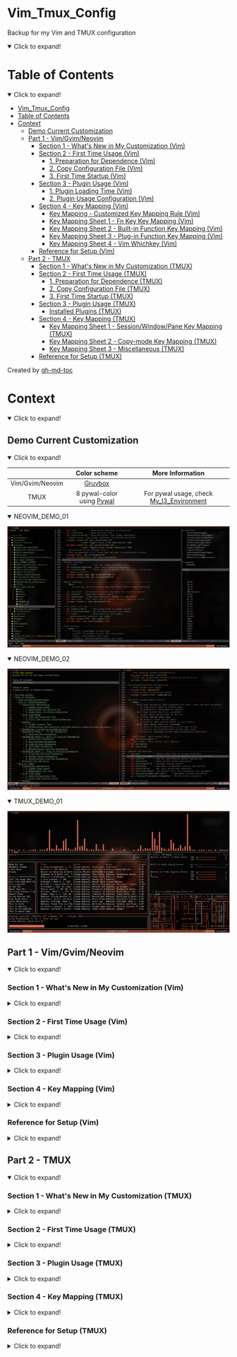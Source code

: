 # Vim_Tmux_Config
Backup for my Vim and TMUX configuration

<details open>
<summary>Click to expand!</summary>

Table of Contents
=================
<details open>
<summary>Click to expand!</summary>

* [Vim_Tmux_Config](#vim_tmux_config)
* [Table of Contents](#table-of-contents)
* [Context](#context)
   * [Demo Current Customization](#demo-current-customization)
   * [Part 1 - Vim/Gvim/Neovim](#part-1---vimgvimneovim)
      * [Section 1 - What's New in My Customization (Vim)](#section-1---whats-new-in-my-customization-vim)
      * [Section 2 - First Time Usage (Vim)](#section-2---first-time-usage-vim)
         * [1. Preparation for Dependence (Vim)](#1-preparation-for-dependence-vim)
         * [2. Copy Configuration File (Vim)](#2-copy-configuration-file-vim)
         * [3. First Time Startup (Vim)](#3-first-time-startup-vim)
      * [Section 3 - Plugin Usage (Vim)](#section-3---plugin-usage-vim)
         * [1. Plugin Loading Time (Vim)](#1-plugin-loading-time-vim)
         * [2. Plugin Usage Configuration (Vim)](#2-plugin-usage-configuration-vim)
      * [Section 4 - Key Mapping (Vim)](#section-4---key-mapping-vim)
         * [Key Mapping - Customized Key Mapping Rule (Vim)](#key-mapping---customized-key-mapping-rule-vim)
         * [Key Mapping Sheet 1 - Fn Key Key Mapping (Vim)](#key-mapping-sheet-1---fn-key-key-mapping-vim)
         * [Key Mapping Sheet 2 - Built-in Function Key Mapping (Vim)](#key-mapping-sheet-2---built-in-function-key-mapping-vim)
         * [Key Mapping Sheet 3 - Plug-in Function Key Mapping (Vim)](#key-mapping-sheet-3---plug-in-function-key-mapping-vim)
         * [Key Mapping Sheet 4 - Vim Whichkey (Vim)](#key-mapping-sheet-4---vim-whichkey-vim)
      * [Reference for Setup (Vim)](#reference-for-setup-vim)
   * [Part 2 - TMUX](#part-2---tmux)
      * [Section 1 - What's New in My Customization (TMUX)](#section-1---whats-new-in-my-customization-tmux)
      * [Section 2 - First Time Usage (TMUX)](#section-2---first-time-usage-tmux)
         * [1. Preparation for Dependence (TMUX)](#1-preparation-for-dependence-tmux)
         * [2. Copy Configuration File (TMUX)](#2-copy-configuration-file-tmux)
         * [3. First Time Startup (TMUX)](#3-first-time-startup-tmux)
      * [Section 3 - Plugin Usage (TMUX)](#section-3---plugin-usage-tmux)
         * [Installed Plugins (TMUX)](#installed-plugins-tmux)
      * [Section 4 - Key Mapping (TMUX)](#section-4---key-mapping-tmux)
         * [Key Mapping Sheet 1 - Session/Window/Pane Key Mapping (TMUX)](#key-mapping-sheet-1---sessionwindowpane-key-mapping-tmux)
         * [Key Mapping Sheet 2 - Copy-mode Key Mapping (TMUX)](#key-mapping-sheet-2---copy-mode-key-mapping-tmux)
         * [Key Mapping Sheet 3 - Miscellaneous (TMUX)](#key-mapping-sheet-3---miscellaneous-tmux)
     * [Reference for Setup (TMUX)](#reference-for-setup-tmux)

Created by [gh-md-toc](https://github.com/ekalinin/github-markdown-toc)

</details>

# Context
<details open>
<summary>Click to expand!</summary>

## Demo Current Customization
<details open>
<summary>Click to expand!</summary>

|                 | Color scheme                                                     | More Information                                                                           |
| :-------------: | :--------------------------------------------------------------: | :----------------------------------------------------------------------------------------: |
| Vim/Gvim/Neovim | [Gruvbox](https://github.com/morhetz/gruvbox)                    |                                                                                            |
| TMUX            | 8 pywal-color using [Pywal](https://github.com/dylanaraps/pywal) | For pywal usage, check [My_I3_Environment](https://github.com/JordanWu1997/I3_Sway_Config) |


<details open>
<summary>NEOVIM_DEMO_01</summary>

![alt text](./demo/NEOVIM_DEMO_01.png "Title")

</details>

<details open>
<summary>NEOVIM_DEMO_02</summary>

![alt text](./demo/NEOVIM_DEMO_02.png "Title")

</details>

<details open>
<summary>TMUX_DEMO_01</summary>

![alt text](./demo/TMUX_DEMO_01.png "Title")

</details>
</details>

## Part 1 - Vim/Gvim/Neovim
<details open>
<summary>Click to expand!</summary>

### Section 1 - What's New in My Customization (Vim)
<details>
<summary>Click to expand!</summary>

- Use interchangeable configuration for various vim-family e.g vim, gvim, and neovim
- Integrate useful vim-plugin e.g. auto-pair parentheses, auto-popup completion, and etc
- Integrate various color theme for better syntax highlighting e.g. gruvbox, nord, and etc
- Integrate vim with TMUX for both pane/split and clipboard to work together smoothly
- Map built-in/plugin-in function to keys that are easier to remember systematically
- Add IDE-like features for python e.g. linter, formatter, analyzer, and etc
- Add markdown features e.g preview, wiki-style markdown writer, and etc
- Try to minimize loading time along with maximal functionality/variety

</details>

### Section 2 - First Time Usage (Vim)
<details>
<summary>Click to expand!</summary>

#### 1. Preparation for Dependence (Vim)

1. Common Requirement
- __Curl__ [for plugin manager setup]
    ```bash
    # For Fedora
    dnf install curl
    ```
- __Web browser with markdown extension__ (e.g. google-chrome, Firefox, and etc.) [for markdown preview]
    ```bash
    # For Fedora
    dnf install firefox
    ```
- __PDF viewer__ (e.g. Okular) [for latex preview]
    ```bash
    # For Fedora
    dnf install okular
    ```

2. Requirement for Diverse Vim
- __Vim__
    - version >= __7.0__
    - clipboard option is on (+clipboard) [for sharing system clipboard]
    - python3 option is on (+python3/dyn) [for python completion]
    ```bash
    # Check vim version and other options
    vim --version
    ```
- __Gvim__
    - version >= __7.0__
    - gvim already shipped with clipboard and python3 options
    ```bash
    # Check gvim version and other options
    vim --version
    ```
- __Neovim__
    - version >= __0.4__
    - neovim already shipped with clipboard and python3 options
    ```bash
    # Check nvim version and other options
    nvim --version
    ```
3. Requirement for Python Completion

- __ipython__ (version >= __7.20__) [python console]
    ```bash
    # Python3
    pip install ipython
    ```
- __jedi__ for jedi [python code analyzer]
    ```bash
    # Python3
    pip install jedi
    ```
- __pynvim__ for deoplete neovim plugin usage [python code analyzer]
    ```bash
    # Python3
    pip install pynvim
    ```
- __ipdb__ for ipdb [python breakpoint maker]
    ```bash
    # Python3
    pip install ipdb
    ```

#### 2. Copy Configuration File (Vim)
- __Vim/Gvim__
    1. copy "vimrc" to $HOME (current user's home)
    2. rename "vimrc" to ".vimrc"
    ```bash
    cp vimrc $HOME/.vimrc
    ```
- __Neovim__
    1. copy "vimrc" to $HOME/.config/nvim (create one if not exists)
    2. rename "vimrc" to "init.vim"
    ```bash
    mkdir -p $HOME/nvim
    cp vimrc $HOME/nvim/init.vim
    ```

#### 3. First Time Startup (Vim)
- Following installation should start automatically at the first time startup
    1. vim-plug (plug manager) installation via __curl__
        - If not working, try manually install vim-plug (also within this repository)
            ```bash
            # For vim/gvim
            cp -r vim/autoload $HOME/.vim
            # For neovim
            cp -r vim/autoload $HOME/.config/nvim
            ```
    2. vim plugin installation via __vim-plug__
        - If not working, try manually install vim-Plug
            ```bash
            # In vim command line mode
            :Pluginstall
            ```

</details>

### Section 3 - Plugin Usage (Vim)
<details>
<summary>Click to expand!</summary>

#### 1. Plugin Loading Time (Vim)
- Enable too much plugins may slow down your vim. You can check your loading time with following command
- For managing plugins enable/disable, see next section (Plugin usage configuration)
```bash
# For vim/gvim
vim --startuptime /tmp/startup.log FILE_TO_TEST +q && vim /tmp/startup.log
# For neovim
vim --startuptime /tmp/startup.log FILE_TO_TEST +q && vim /tmp/startup.log
```

#### 2. Plugin Usage Configuration (Vim)
for more details, check sections in vimrc

- Plugin usage can be configured in the first section of vimrc
    ```vim
    " ============================================================================
    " Vim and Neovim settings
    " ============================================================================
    " Select vim-plug to load, set GUI color (real color) support, and etc.
    " Assign 0 to disable plug option
    ```
- Detect using neovim or not (automatic detection)
    - Neovim is better for loading tons of plugins
    - Neovim configuration path is different from vim
    ```vim
    " Use vim or neovim (Auto-detect)
    let USING_NEOVIM = has('nvim')
    let USING_VIM = !USING_NEOVIM
    ```
- Check if using vim 8.0 or higher
    - If vim version is less than 8.0, some function is not available (e.g. terminal)
    - Required for
        - [Built-in] terminal mode
        - [Plug-in] vim-polyglot (multi-language support)
        - [Plug-in] ale (multi-languages syntax highlight)
    ```vim
    " Check if vim version >= 8.0 (also for neovim >= 0.5)
    let USING_VIM8 = 1
    ```
- Customize vim color scheme
    - For fancy symbol support, nerd font is needed (check https://github.com/ryanoasis/nerd-fonts )
    - For pywal theme support, pywal is needed (check https://github.com/dylanaraps/pywal ),
      also remember to change the directory path to your $HOME/.cache/wal
    ```vim
    " Customize vim theme (Include colorscheme and statusline)
    let USING_CUSTOMIZED_THEME = 1
    " Fancy symbols (Mainly affect lightline and nerdtree icon)
    let USING_FANCY_SYMBOLS = 1
    " Wal theme support (Xresources colortheme support, check pywal)
    "let USING_WAL_THEME = isdirectory('/home/jordankhwu/.cache/wal')
    let USING_WAL_THEME = 0
    ```
- Extra vim-plug
    - Extra plug for productivity (or enhance vim-built in function)
    - Including
        - [Plug-in] vim-startify (start page for empty buffer)
        - [Plug-in] goyo (distraction-free editor)
        - [Plug-in] limelight (light-off with goyo)
        - [Plug-in] yankring (clipboard history)
        - [Plug-in] vim-peekaboo (vim register viewer/manager)
        - [Plug-in] vim-markbar (vim mark viewer/manager)
        - [Plug-in] vim-easymotion (physical movement)
        - [Plug-in] AutoComplPop (auto completion pop-up)
        - [Plug-in] FixedTaskList (find TODO tag in vim)
        - [Plug-in] vim-hexokinase (hex colorcode color highlight support)
    ```vim
    " Extra vim-plug (Include easymotion, yankring, autocolpop, and etc.)
    let USING_EXTRA_PLUG = 1
    ```
- Coding tool vim-plug
    - Tools for coding, git, language syntax highlight
    - Including
        - [Plug-in] vim-polyglot (multi-language support)
        - [Plug-in] ale (multi-language syntax highlight)
        - [Plug-in] neoformat (code formatter)
        - [Plug-in] rainbow (pair bracket highlight)
        - [Plug-in] indentLine (indent line indicator)
        - [Plug-in] vim-indent-guides (indent highlight)
        - [Plug-in] vim-indent-object (add indent object to vim)
        - [Plug-in] vim-multiple-cursors (multiple cursors)
        - [Plug-in] vim-fugitive (git toolbox)
        - [Plug-in] vim-gitgutter (git diff highlight)
    ```vim
    " Coding tools vim-plug (Include syntax support, git function, and etc.)
    let USING_CODING_TOOL_PLUG = 1
    ```
- Python completion vim-plug
    - Tools for python completion
    - Requirements must be satisfied (check python completion preparation at the first session)
    - Including
        - [Plug-in] nvim-yarp (yet another remote plugin framework for neovim)
        - [Plug-in] vim-hug-neovim-rpc (plugin bridge from neovim to vim)
        - [Plug-in] deoplete-jedi (python completion)
        - [Plug-in] jedi-vim (definition and feature finder)
    ```vim
    " Python Completion (Use deoplete and jedi, neovim is recommended to be used)
    let USING_PYTHON_COMPLETION = 1
    " Python that used to install jedi, pynvim and python packages for completion
    let PYTHON_FOR_COMPLETION = '/home/jordankhwu/anaconda3/bin/python'
    ```
- GUI support
    - Functions for external GUI software
    - Requires
        - Latex previewer
        - Markdown previewer
    ```vim
    " Support of external GUI software (e.g. Okular, Google-chrome, and etc.)
    let USING_GUI_SOFTWARE = 1
    " Web browser for markdown preview
    let WEBBROWSER = 'brave-browser'
    ```

</details>

### Section 4 - Key Mapping (Vim)
<details>
<summary>Click to expand!</summary>

#### Key Mapping - Customized Key Mapping Rule (Vim)
<details open>
<summary>Click to expand!</summary>

> _1. Key Mapping should not be much different from the original VIM_
- To make life easier instead of filled up with bloated key mapping
> _2. Every function (motion) should start with a leader key for most of time_
- To prevent conflict with built-in hotkey or other program hotkeys
- In this configuration, leader key is __SPACE__ key
> 3. _Key mapping should be related to the name of the function_
- Make it easier to remember or connect
- e.g. "no wrap" function is mapped to `[SPACE]`+`[W]`+`[P]`

</details>

#### Key Mapping Sheet 1 - Fn Key Key Mapping (Vim)
<details>
<summary>Click to expand!</summary>

1. Function Key Key Mapping

| VIM-Mode | Key Mapping      | Function                        | Description                      | Note                                                    |
| :------: | :--------------: | :-----------------------------: | :------------------------------: | :-----------------------------------------------------: |
| N/V      | (`[LK]`)+`[F1]`  | (Previous)/Next Buffer          | Switch between buffers           |                                                         |
| N/V      | (`[LK]`)+`[F2]`  | (Previous)/Next Tab             | Switch between tabs              |                                                         |
| N/V      | `[F3]`           | Nerdtree current file           | Show current file location       |                                                         |
| N/V      | `[LK]`+`[F3]`    | Toggle Nerdtree                 | On/Off NerdTree plugin           |                                                         |
| N/V      | `[F4]`           | Markdown/Latex previewer        | Open external Viewer             | Only for .md or .tex file                               |
| N/V      | `[LK]`+`[F4]`    | Toggle Tagbar                   | On/Off Tagbar plugin             |                                                         |
| N/V      | (`[LK]`)+`[F5]`  | Toggle (Rel)/Abs line number    | On/Off rel/abs line number       |                                                         |
| N/V      | `[F6]`           | Toggle foldcolumn (short-4)     | On/Off foldcolumn (short-4)      | For easier code fold visualization                      |
| N/V      | `[LK]`+`[F6]`    | Toggle foldcolumn (long-8)      | On/Off foldcolumn (long-8)       | For easier code fold visualization                      |
| N/V      | `[F7]`           | Toggle show line border         | On/Off highlight 79th character  | VIM recommends at most 78 characters for one line       |
| N/V      | `[LK]`+`[F7]`    | Toggle show line border         | On/Off highlight 79th column     | VIM recommends at most 78 characters for one line       |
| N/V      | `[F8]`           | Toggle highlight comment        | On/Off highlight code comment    | Assign brighter color to comment to highlight it        |
| N/V      | `[LK]`+`[F8]`    | Toggle highlight fold           | On/Off highlight  vim fold       | Assign brighter color to comment to highlight it        |
| N/V      | `[F9]`           | Toggle indent highlight (line)  | On/Off indent highlight (line)   |                                                         |
| N/V      | `[LK]`+`[F9]`    | Toggle indent highlight (block) | On/Off indent highlight (block)  |                                                         |
| N/V      | (`[LK]`)+`[F10]` | (Load)/Save vim layout          | Load/Save vim layout             | Including pane split, folds, and etc.                   |
| N/V      | (`[LK]`)+`[F11]` | (Off)/On synchronized cursor    | Off/On synchronized cursor       | Need to execute in every pane that wants to synchronize |
| N/V      | (`[LK]`)+`[F12]` | (Exit)/Enter terminal mode      | Exit/Enter terminal mode         |                                                         |

</details>

#### Key Mapping Sheet 2 - Built-in Function Key Mapping (Vim)
<details>
<summary>Click to expand!</summary>

1. Buffer/Tab Key Mapping

| VIM-Mode | Key Mapping              | Function               | Description            | Note |
| :------: | :----------------------: | :--------------------: | :--------------------: | :--: |
| N/V      | `[LK]`+`[b]`+`[b]`       | Add new buffer         | Add new buffer         |      |
| N/V      | `[LK]`+`[b]`+`[d]`+`[d]` | Close current buffer   | Close current buffer   |      |
| N/V      | `[LK]`+`[Shift]`+`[j/k]` | Go to next/prev buffer | Go to next/prev buffer |      |
| N/V      | `[LK]`+`[t]`+`[t]`       | Add new tab            | Add new tab            |      |
| N/V      | `[LK]`+`[t]`+`[d]`+`[d]` | Close current tab      | Close current tab      |      |
| N/V      | `[LK]`+`[Shift]`+`[l/h]` | Go to next/prev tab    | Go to next/prev tab    |      |
| N/V      | `[LK]`+`[Shift]`+`[./,]` | Move tab to next/prev  | Move tab to next/prev  |      |

2. Split/Window Key Mapping

| VIM-Mode | Key Mapping                          | Function                          | Description                        | Note                                                            |
| :------: | :----------------------------------: | :-------------------------------: | :--------------------------------: | :-------------------------------------------------------------: |
| N/V      | `[Ctrl]`+`[w]`+`[s/v]`               | Add new split Horizontal/Vertical | Add new split Horizontal/Vertical  |                                                                 |
| N/V      | `[Ctrl]`+`[h/j/k/l]`                 | Move between vim splits           | Move between splits (L/D/U/R)      | With plugin, you can even move between TMUX pane and VIM splits |
| N/V      | `[Ctrl]`+`[w]`+`[h/j/k/l]`           | Move between vim splits           | Move between splits (L/D/U/R)      |                                                                 |
| N/V      | `[Ctrl]`+`[w]`+`[Shift]`+`[h/j/k/l]` | Move current split (L/D/U/R)      | Move current split (L/D/U/R)       |                                                                 |
| N/V      | `[Alt]`+`[h/j/k/l]`                  | Resize current split size         | Resize current split size          |                                                                 |
| N/V      | `[Ctrl]`+`[w]`+`[=]`                 | Re-split splits equally           | Re-split splits equally            | Here =(equal sign) for equally split                            |
| N/V      | `[LK]`+`[r]`+`[1/2]`                 | Resize current split to 10/20rows | Resize current split to 10/20 rows | For terminal pane resize                                        |

3. Code Folding Key Mapping

| VIM-Mode | Key Mapping             | Function                     | Description                              | Note         |
| :------: | :---------------------: | :--------------------------: | :--------------------------------------: | :----------: |
| N/V      | (`[LK]`)+`[F10]`        | Load/Save layout and folding | Load/Save current split and code folding |              |
| N/V      | `[z]`+`[k/j]`           | Go to Prev/Next folding      | Go to Prev/Next folding                  | Vim built-in |
| N/V      | `[z]`+`[o/c]`           | Open/Close current folding   | Open/Close current folding               | Vim built-in |
| N/V      | `[z]`+`[Shift]`+`[r/m]` | Show/Close all foldings      | Show/Close all foldings                  | Vim built-in |
| V        | `[Shift]`+`[k/j]`       | Move selection block up/down | Move selection block up/down             |              |

4. Diff Mode Key Mapping

| VIM-Mode | Key Mapping          | Function                           | Description                        | Note                                        |
| :------: | :------------------: | :--------------------------------: | :--------------------------------: | :-----------------------------------------: |
| N/V      | `[LK]`+`[d]`+`[s/v]` | Add diff split Horizontal/Vertical | Add diff split Horizontal/Vertical |                                             |
| N/V      | `[Lk]`+`[d]`+`[j/k]` | Jump to next/prev diff             | Jump to next/prev diff             |                                             |
| N/V      | `[Lk]`+`[d]`+`[g]`   | Get diff from neighbor pane        | Get diff from neighbor pane        | Recommend to use with visual mode selection |
| N/V      | `[Lk]`+`[d]`+`[p]`   | Put diff to neighbor pane          | Put diff to neighbor pane          | Recommend to use with visual mode selection |
| N/V      | `[Lk]`+`[d]`+`[u]`   | Update diff                        | Update diff                        |                                             |

5. Spell Mode Key Mapping

| VIM-Mode | Key Mapping              | Function                                   | Description                                | Note                              |
| :------: | :----------------------: | :----------------------------------------: | :----------------------------------------: | :-------------------------------: |
| N/V      | `[LK]`+`[s]`             | Toggle spell mode                          | Toggle spell mode                          | Here s for (s)pell                |
| N/V      | `[LK]`+`[s]`+`[j/k]`     | Jump to prev/next bad word                 | Jump to pre/next bad word                  |                                   |
| N/V      | `[LK]`+`[s]`+`[a]`+`[g]` | Add word to good word list spell mode      | Add word to good word list spell mode      | Here a for (a)dd, g for (g)ood    |
| N/V      | `[LK]`+`[s]`+`[r]`+`[g]` | Remove word from good word list spell mode | Remove word from good word list spell mode | Here r for (r)emove, g for (g)ood |
| N/V      | `[LK]`+`[s]`+`[a]`+`[b]` | Add word to bad word list spell mode       | Add word to bad word list spell mode       | Here a for (a)dd, b for (b)ad     |
| N/V      | `[LK]`+`[s]`+`[r]`+`[b]` | Remove word from bad word list spell mode  | Remove word from bad word list spell mode  | Here r for (r)emove, b for (b)ad  |


6. Miscellaneous Function Key Mapping

| VIM-Mode | Key Mapping           | Function                          | Description                       | Note                                            |
| :------: | :-------------------: | :-------------------------------: | :-------------------------------: | :---------------------------------------------: |
| I        | `[k]`+`[j]`           | Esc (escape form insert mode)     | Esc (escape form insert mode)     |                                                 |
| N/V      | `[Shift]`+`[k]`       | Search current word in manual     | Search current word in manual     |                                                 |
| N/V      | `[LK]`+`[d]`+`[d]`    | Close current buffer              | Close current buffer              | Here d for (d)eletion                           |
| N/V      | `[LK]`+`[w]`+`[p]`    | Toggle line wrap                  | On/Off line wrap                  | Here wp for (w)ra(p)                            |
| N/V      | `[LK]`+`[s]`+`[t]`    | Toggle list (trailing chars)      | On/Off list (trailing characters) | Here st for li(s)(t)                            |
| N/V      | `[LK]`+`[/]`          | Toggle search highlight           | On/Off search highlight           |                                                 |
| N/V      | `[LK]`+`[m]`+`[k]`    | Show all vim marks                | Show all vim marks                | This shows marks using fzf instead vim built-in |
| N/V      | `[LK]`+`[r]`+`[g]`    | Show all vim registers            | Show all vim registers            | Here re for (re)gister                          |
| N/V      | `[LK]`+`[a]`+`[b]`    | Show all vim abbreviates          | Show all vim abbreviates          | Here ab for (ab)reviation                       |
| N/V      | `[LK]`+`[c]`+`[h/v]`  | Toggle Horizontal/Vertical cursor | On/Off Horizontal/Vertical cursor |                                                 |
| N/V      | `[LK]`+`[g]`+`[o/i]`  | Show all cursor jump              | Show all cursor jump              | `[g/Ctrl]`+`[o/i]` jump backwards/forwards      |
| N/V      | `[LK]`+`[g]`+`[;/,]`  | Show all file change              | Show all file change              | `[g]`+`[;/,]` go to earlier/later change        |

</details>

#### Key Mapping Sheet 3 - Plug-in Function Key Mapping (Vim)
<details>
<summary>Click to expand!</summary>

1. File/Code Browsing Key Mapping
- Note: Fzf is needed for file browsing

| VIM-Mode | Key Mapping              | Function                         | Description                       | Note                       |
| :------: | :----------------------: | :---------------------------:    | :------------------------------:  | :------------------------: |
| N/V      | `[F3]`                   | Nerdtree Current Files           | Show current file location        |                            |
| N/V      | `[LK]`+`[F3]`            | Toggle Nerdtree                  | On/Off NerdTree plugin            |                            |
| N/V      | `[LK]`+`[F4]`            | Toggle Tagbar                    | On/Off Tagbar plugin              |                            |
| N        | `[LK]`+`[f]`+`[f]`+`[s]` | List files under input directory | List files under input directory  |                            |
| N        | `[LK]`+`[f]`+`[l]`+`[c]` | Locate files matched input       | Locate files matched input name   | Use system locate command  |
| N        | `[LK]`+`[f]`+`[r]`+`[g]` | Find files with input pattern    | Find files matched input pattern  | Use system ripgrep command |
| N        | `[LK]`+`[f]`+`[f]`+`[t]` | Select file type for current     | Select file type for current file |                            |
| N        | `[LK]`+`[f]`+`[c]`+`[d]` | Show all command in vim now　    | Show all command in vim now       | 　                         |
| N        | `[LK]`+`[f]`+`[n]`+`[m]` | Show all normal mode mapping     | Show all normal mode mapping      |                            |
| N        | `[LK]`+`[f]`+`[h]`+`[t]` | Show all helptags in vim-help    | Show all helptags in vim-help     |                            |

2. Python Coding Key Mapping
- Note: Jedi is needed for python code analysis (Check https://github.com/davidhalter/jedi )
- Note: All below functions only work in .py files

| VIM-Mode | Key Mapping                  | Function                      | Description                       | Note                        |
| :------: | :--------------------------: | :---------------------------: | :-------------------------------: | :-------------------------: |
| N/V      | `[Shift]`+`[k]`              | Search current word in doc    | Search current word in python doc |                             |
| N/V      | `[LK]`+`[p]`+`[n]`           | Find current word occurrences | Find current word occurrences     | Here p for (p)ython         |
| N/V      | `[LK]`+`[p]`+`[a]`           | Find current word assignment  | Find current word assignment      |                             |
| N/V      | `[LK]`+`[p]`+`[d]`           | Show current word definition  | Show current word definition      |                             |
| N/V      | `[LK]`+`[p]`+`[m]`           | Show current word init.py     | Show current word init.py         |                             |
| N/V      | `[LK]`+`[p]`+`[Shift]`+`[m]` | Show input module init.py     | Show input module init.py         |                             |
| N        | `[LK]`+`[p]`+`[i]`           | Run isort formatter           | Run isort formatter (modules)     | isort needs to be installed |
| N        | `[LK]`+`[p]`+`[y]`           | Run yapf formatter            | Run yapf formatter (PEP8)         | yapf needs to be installed  |

3. Miscellaneous Function Key Mapping
- Useful tool (Note: startup by default)

| VIM-Mode | Key Mapping                   | Function                        | Description                           | Note                      |
| :------: | :---------------------------: | :-----------------------------: | :-----------------------------------: | :-----------------------: |
| N/V      | `[LK]`+`[c]`+`[c/y]`          | Comment (and copy) current line | Comment (and copy) current line       | NerdCommenter             |
| N/V      | `[LK]`+`[c]`+`[u]`            | Uncomment current line          | Uncomment current line                | NerdCommenter             |
| N/V      | `[LK]`+`[Return]`             | Select vim pane                 | Select vim pane in tabs and splits    | vim-choosewin             |
| N/V      | `[LK]`+`[z]`                  | Toggle maximize current split   | On/Off maximize current split         | vim-maximizer             |
| N/V      | `[Ctrl]`+`[w]`+`[z]`          | Toggle maximize current split   | On/Off maximize current split         | vim-maximizer             |
| N/V      | `[y]`+`[s]`+`[a]`+`[w]`+`["]` | Add wrapped quotation/bracket   | From word to "word"                   | vim-surrounder            |
| N/V      | `[d]`+`[s]`+`[a]`+`[w]`+`["]` | Del wrapped quotation/bracket   | From "word" to word                   | vim-surrounder            |
| N/V      | `[c]`+`[s]`+`[']`+`["]`       | Change quotation/bracket        | From 'word' to "word"                 | vim-surrounder            |
| N/V/I    | `[LK]`+`[\`]`                 | Toggle auto-completion pop-up   | On/Off auto-completion pop-up         | autocomplpop              |
| N/V/I    | `[Alt]`+`[Shift]`+`[']`       | Toggle auto-pair                | On/Off auto-pair quotation/bracket    | auto-pairs                |
| N/V/I    | `[Alt]`+`[;]`                 | Jump to next pairs              | Jump to next paired quotation/bracket | auto-pairs                |
| I        | `[Alt]`+`[w]`                 | Auto-pair fastwrap              | Auto-pair fastwrap current pairs      | Example: ()test -> (test) |
| N        | `[LK]`+`[v]`+`[w]`            | Open vimwiki index page         | Open vimwiki index page               | vimwiki                   |
| N        | `[LK]`+`[v]`+`[i]`            | Open vimwiki diary index page   | Open vimwiki diary index page         | vimwiki                   |

- Extra plug (Note: "let using_extra_plug = 1" must be set in vimrc)

| VIM-Mode | Key Mapping          | Function                     | Description                  | Note           |
| :------: | :------------------: | :--------------------------: | :--------------------------: | :------------: |
| N/V      | `[LK]`+`[h/j/k/l]`   | Quick move in four direction | Quick move in four direction | vim-easymotion |
| N/V      | `[LK]`+`[y]`+`[s]`   | Show yank history            | Show yank history            | yankring       |
| N/V      | `[y]`+`[n/p]`        | Paste next/prev clipped item | Paste next/prev clipped item | yankring       |
| N/V      | `[LK]`+`[g]`+`[y]`   | Distraction-free mode        | Distraction-free mode        | goyo           |

- Coding tool (Note: "let using_coding_tool_plug = 1" must be set in vimrc)

| VIM-Mode | Key Mapping                           | Function                        | Description                                        | Note                                                          |
| :------: | :-----------------------------------: | :-----------------------------: | :------------------------------------------------: | :-----------------------------------------------------------: |
| N/V      | `[Alt]`+`[n]` (+`[n]`+`[n]`+...+`[n]` | Multiple cursor for selected    | Multiple cursor for currently selected word        | Press N to next word; Use I/A to insert word; Use Esc to exit |
| N/V      | `[Alt]`+`[p]` (+`[p]`+`[p]`+...+`[p]` | Cancel selected multiple cursor | Cancel selected multiple cursor                    |                                                               |
| N/V      | `[Alt]`+`[o]` (+`[o]`+`[o]`+...+`[o]` | Omit selected multiple cursor   | Omit selected multiple cursor                      |                                                               |
| N/V      | `[LK]`+`[a]`+`[l]`                    | Toggle ALE                      | On/Off ALE                                         | Enabled at startup                                            |
| N/V      | `[LK]`+`[a]`+`[j/k]`                  | Go to Next/Prev ALE linter      | Go to Next/Prev ALE linter                         |                                                               |
| N/V      | `[LK]`+`[g]`+`[g]`                    | Toggle GitGutter                | On/Off GitGutter                                   | Disabled at startup                                           |
| N/V      | `[LK]`+`[g]`+`[h]`+`[s/l/n]`          | Toggle GitGutter highlight      | Toggle GitGutter highlight symbol/line/line number |                                                               |
| N/V      | `[LK]`+`[g]`+`[j/k]`                  | Go to Next/Prev git hunks       | Go to Next/Prev git hunks                          | Hunk means changed block                                      |
| N/V      | `[LK]`+`[g]`+`[Shift]`+`[p]`          | Hunk preview (before changed)   | Hunk preview (before changed)                      | Here p for (p)review                                          |
| N/V      | `[LK]`+`[g]`+`[Shift]`+`[f]`          | Fold all unchanged lines        | Fold all unchanged lines                           |                                                               |
| N/V      | `[LK]`+`[g]`+`[Shift]`+`[s]`          | Stage current hunk              | Stage current hunk                                 | Here s for (s)tage                                            |
| N/V      | `[LK]`+`[g]`+`[Shift]`+`[u]`          | Restore current hunk            | Restore current hunk                               | Like vim undo                                                 |
| N/V      | `[LK]`+`[g]`+`[s]`                    | Summary of current git repo     | Summary of current git repo                        | Here s for (s)ummary                                          |
| N/V      | `[LK]`+`[g]`+(`[Shift]`)+`[d]`        | Git diff (all unstaged files)   | Git diff (all unstaged files)                      |                                                               |
| N/V      | `[LK]`+`[g]`+(`[Shift]`)+`[a]`        | Git add (all unstaged files)    | Git add (all unstaged files)                       |                                                               |
| N/V      | `[LK]`+`[g]`+(`[Shift]`)+`[c]`        | Git commit all staged files     | Git commit all staged files)                       |                                                               |
| N/V      | `[LK]`+`[g]`+`[Shift]`+`[b]`          | Git blame current file          | Git blame current file                             |                                                               |

</details>

#### Key Mapping Sheet 4 - Vim Whichkey (Vim)
<details>
<summary>Click to expand!</summary>

- Most leader key related key mapping is mapped by which-key plugins which will show useful hints when leader key
and following keys are pressed. Table below includes some frequently used key mappings.

| `[LK]` + | Function    | Description     |
| :------: | :---------: | :-------------: |
| `a`      | Ale         | Linter          |
| `b`      | Buffer      | Built-in buffer |
| `c`      | Commenter   | Commenter       |
| `d`      | Diff        | Built-in diff   |
| `f`      | Fzf         | File-browser    |
| `g`      | Git         |                 |
| `m`      | Mark/Manual | Built-in mark   |
| `p`      | Python      |                 |
| `s`      | Spell       | Built-in spell  |
| `t`      | Tab         | Built-in tab    |
| `v`      | Vim-wiki    | Note-taking     |
| `y`      | Yank        | Yank manager    |
| `s`+`l`  | Statusline  | Status line     |
| `c`+`s`  | Colorscheme | Color scheme    |

</details>
</details>

### Reference for Setup (Vim)
<details>
<summary>Click to expand!</summary>

- http://fisadev.github.io/fisa-vim-config/
- http://www.viemu.com/a_vi_vim_graphical_cheat_sheet_tutorial.html
- https://github.com/ryanoasis/nerd-fonts/
- https://github.com/sbdchd/Neoformat
- https://github.com/amix/vimrc/blob/master/vimrcs/basic.vim
- https://vim.wikia.com/wiki/Disable_beeping
- https://blog.gtwang.org/useful-tools/how-to-use-vim-as-a-hex-editor/
- https://github.com/junegunn/vim-plug
- https://krehwell.com/blog/Open%20Markdown%20Previewer%20Through%20Vim
- https://github.com/shengjunlin/vimrc
- http://nadypan.blogspot.com/2014/01/vim-fold.html
- https://github.com/yangyangwithgnu/use_vim_as_ide
- https://factorpad.com/tech/vim-cheat-sheet.html#structure
- https://github.com/wsdjeg/vim-galore-zh_cn
- https://github.com/mhinz/vim-galore
- https://ahuigo.github.io/b/vim/vim-var#/
- https://learnvimscriptthehardway.stevelosh.com/chapters/24.html

</details>
</details>

## Part 2 - TMUX
<details open>
<summary>Click to expand!</summary>

### Section 1 - What's New in My Customization (TMUX)
<details>
<summary>Click to expand!</summary>

- Bindkey is remapped from "Ctrl+b" to "Ctrl+a" (primary) and "Ctrl+Space" (secondary)
- Command related to pane and split is remapped to my vim-like key mapping to keep things consistent
- Add new status line theme to make press of bindkey more eye-catching
- Add clipboard sharing between vim, system, and TMUX (through xclip)

</details>

### Section 2 - First Time Usage (TMUX)
<details>
<summary>Click to expand!</summary>

#### 1. Preparation for Dependence (TMUX)

1. Common Requirement
- __Git__ [for TMUX plugin manager setup]
```bash
# For Fedora
dnf install git
```
- __Powerline__ [powerline support for TMUX status line ]
```bash
# For Fedora
dnf install powerline
dnf install tmux-powerline
```

#### 2. Copy Configuration File (TMUX)
- version >= __2.0__
```bash
# Check TMUX version
tmux -V
```

1. Copy Configuration File
- __TMUX__
    1. copy "tmux.conf" to $HOME (current user's home)
    2. rename "tmux.conf" to .tmux.conf
    ```bash
    cp tmux.conf $HOME/.tmux.conf
    ```

#### 3. First Time Startup (TMUX)
- At first time startup, we need to install TMUX plugin manager, load configuration file and install plugins
    1. TMUX plugin manager (TPM) installation
    ```bash
    # In terminal
    git clone https://github.com/tmux-plugins/tpm $HOME/.tmux/plugins/tpm
    ```
    2. Load configuration file
    ```bash
    # Open TMUX in terminal
    tmux
    # In TMUX, press ctrl+b to enter command mode
    # In command mode
    source-file ~/.tmux.conf
    ```
    3. Install plugins
        - Press "Ctrl+Space", then "I"
        - Plugin manager should start installation automatically

</details>

### Section 3 - Plugin Usage (TMUX)
<details>
<summary>Click to expand!</summary>

#### Installed Plugins (TMUX)
- [Plug-in] tmux-prefix-highlight (prefix/mode indicator for status line)
- [Plug-in] tmux-sidebar (nerdtree-like file tree for TMUX)
- [Plug-in] tmux-sessionist (make create/kill session ability easier to use)
- [Plug-in] tmux-resurrect (save TMUX layout, and restore after restart TMUX)
- [Plug-in] tmux-continuum (auto-save, auto-load for tmux-resurrect)
- [Plug-in] vim-tmux-navigator (move between vim and tmux pane seamlessly)
- [Plug-in] tmux-copycat (enhanced TMUX search)
- [Plug-in] tmux-yank (share TMUX clipboard with system clipboard)
- [Plug-in] tmux-open (open TMUX context easily in TMUX copy mode)
- [Plug-in] tmux-logging (logging and screen capturing for TMUX)

</details>

### Section 4 - Key Mapping (TMUX)
<details>
<summary>Click to expand!</summary>

#### Key Mapping Sheet 1 - Session/Window/Pane Key Mapping (TMUX)
- Session

| TMUX-Mode | Key Mapping              | Function                   | Description               | Note                |
| :-------: | :----------------------: | :------------------------: | :-----------------------: | :-----------------: |
| Normal    | `[BK]`+`[Shift]`+`[4]`   | Rename current session     | Rename current session    | $                   |
| Normal    | `[BK]`+`[s]`             | Show all TMUX sessions     | Show all TMUX sessions    |                     |
| Normal    | `[BK]`+`[Shift]`+`[c]`   | Create new session         | Create new session        | tmux-sessionist     |
| Normal    | `[BK]`+`[Shift]`+`[x/7]` | Kill current session       | Kill current session      | tmux-sessionist / & |
| Normal    | `[BK]`+`[Shift]`+`[9/0]` | Move to prev/next session  | Move to prev/next session | ( / )               |
| Normal    | `[BK]`+`[Shift]`+`[`]`   | Switch to last session     | Switch to last session    | tmux-sessionist / ~ |
| Normal    | `[BK]`+`[k/j]`           | Move to prev/next session  | Move to prev/next session |                     |

- Window

| TMUX-Mode | Key Mapping              | Function                         | Description                     | Note |
| :-------: | :----------------------: | :------------------------------: | :-----------------------------: | :--: |
| Normal    | `[BK]`+`[Number]`        | Move to window (number)          | Move to window (number)         |      |
| Normal    | `[BK]`+`[']`             | Move to window index             | Move to window index            |      |
| Normal    | `[BK]`+`[,]`             | Rename current window            | Rename current session          |      |
| Normal    | `[BK]`+`[w]`             | Show all windows                 | Show all windows                |      |
| Normal    | `[BK]`+`[c]`             | Create new window                | Create new window               |      |
| Normal    | `[BK]`+`[x]`             | Kill current window              | Kill current window             |      |
| Normal    | `[BK]`+`[`]`             | Switch to last window            | Switch to last window           |      |
| Normal    | `[BK]`+`[h/l]`           | Move to next/prev window         | Move to next/prev window        |      |
| Normal    | `[BK]`+`[Shift]`+`[h/l]` | Swap window to prev/next window  | Swap window to prev/next window |      |

- Pane

| TMUX-Mode | Key Mapping                | Function                            | Description                           | Note                                      |
| :-------: | :------------------------: | :---------------------------------: | :-----------------------------------: | :---------------------------------------: |
| Normal    | `[BK]`+`[Shift]`+`[-]`     | Split pane vertically               | Split pane vertically                 | Default key is `[LK]`+`[Shift]`+`[']` (") |
| Normal    | `[BK]`+`[Shift]`+`[\]`     | Split pane horizontally             | Split pane horizontally               | Default key is `[LK]`+`[Shift]`+`[5]` (%) |
| Normal    | `[BK]`+`[q/Enter]`         | Move to pane (number)               | Move to pane (number)                 | Pane number shows on pane                 |
| Normal    | `[Ctrl]`+`[h/j/k/l]`       | Move to pane (L/D/U/R)              | Move to pane (L/D/U/R)                | vim-tmux-navigator                        |
| Normal    | `[BK]`+`[Backspace]`       | Switch to last pane                 | Switch to last pane                   |                                           |
| Normal    | `[BK]`+`[;]`               | Scroll current pane up              | Scroll current pane up                | Scroll in TMUX copy mode                  |
| Normal    | `[BK]`+`[Shift]`+`[j/k]`   | Swap pane to prev/next pane         | Swap pane to prev/next pane           |                                           |
| Normal    | `[BK]`+`[Space]`           | Toggle pane layout                  | Toggle pane layout                    |                                           |
| Normal    | `[BK]`+`[Alt]`+`[h/j/k/l]` | Resize pane to (L/D/U/R)            | Resize pane to (L/D/U/R)              |                                           |
| Normal    | `[BK]`+`[Ctrl/Alt]`+`[o]`  | Rotate pane anti-clock/clock wisely | Rotate pane (anti-clock/clock)wisely  |                                           |

#### Key Mapping Sheet 2 - Copy-mode Key Mapping (TMUX)

| TMUX-Mode | Key Mapping                | Function                      | Description                   | Note          |
| :-------: | :------------------------: | :---------------------------: | :---------------------------: | :-----------: |
| Normal    | `[BK]`+`[`[/;]`            | Enter copy mode               | Enter copy mode               |               |
| Normal    | `[BK]`+`[]`]`              | Paste selected contents       | Paste selected contents       |               |
| Normal    | `[BK]`+`[Shift]`+`[3]`     | Show all buffer list          | Show all buffer list          | #             |
| Normal    | `[BK]`+`[=]`               | Paste from buffer list        | Paste from buffer list        |               |
| Normal    | `[BK]`+`[/]`               | Search and select pattern     | Search and select pattern     | tmux-copy-cat |
| Copy      | `[v/Space]`                | Start selection               | Start selection               |               |
| Copy      | `[Ctrl]`+`[v]`             | Vim-like block selection      | Vim-like block selection      |               |
| Copy      | `[Shift]`+`[v]`            | Vim-like line selection       | Vim-like line selection       |               |
| Copy      | `[y]`                      | Vim-like yank selected region | Vim-like yank selected region |               |
| Copy      | `[;/q/Enter]`              | Quit copy mode                | Quit copy mode                |               |

#### Key Mapping Sheet 3 - Miscellaneous (TMUX)

| TMUX-Mode | Key Mapping                    | Function                            | Description                        | Note                                              |
| :-------: | :--------------------:         | :---------------------------------: | :--------------------------------: | :-----------------------------------------------: |
| Normal    | `[BK]`+`[Tab]`                 | Open TMUX choose-tree               | Open TMUX choose-tree              | Choose pane, window, session in TMUX              |
| Normal    | `[BK]`+`[Shift]`+`[/]`         | Show all TMUX key mapping           | Show all TMUX key mapping          |                                                   |
| Normal    | `[BK]`+`[Shift]`+`[b]`         | Toggle TMUX status line             | Toggle TMUX status line            |                                                   |
| Normal    | `[BK]`+`[b]`                   | Toggle TMUX borderline              | Toggle TMUX borderline             |                                                   |
| Normal    | `[BK]`+`[Shift]`+`[r]`         | Reload TMUX configuration           | Reload TMUX configuration          | Run source .tmux.conf file                        |
| Normal    | `[BK]`+`[F3]`                  | Sidebar file-tree                   | Sidebar file-tree                  | tmux-sidebar                                      |
| Normal    | `[BK]`+`[Alt]`+`[s/r]`         | Save/Load current session           | Save/Load current session          | tmux-resurrect                                    |
| Normal    | `[BK]`+`[a]`                   | Clear terminal output               | Clear terminal output              | Act like Ctrl-l in terminal                       |
| Normal    | `[BK]`+`[Ctrl]`+`[h]`          | Send Ctrl+h to terminal             | Send Ctrl+h to terminal            | Ctrl+h is alternative backspace for fish shell    |
| Normal    | `[BK]`+`[Ctrl]`+`[k]`          | Send Ctrl+k to terminal             | Send Ctrl+k to terminal            | Ctrl+k is to delete to end of line for fish shell |
| Normal    | `[BK]`+`[Ctrl]`+`[l]`          | Send Ctrl+l to terminal             | Send Ctrl+l to terminal            | Ctrl+l is to clean screen for fish shell          |
| Normal    | `[BK]`+`[Ctrl]`+`[s]`          | Toggle pane synchronization         | Toggle pane synchronization        | Synchronize input for all panes                   |
| Normal    | `[BK]`+`[Shift]`+`[m]`         | Toggle mouse mode                   | Toggle mouse mode                  |                                                   |
| Copy      | `[BK]`+`[o]`                   | Open selected with system default   | Open selected with system default  | tmux-open, open with xdg-open                     |
| Copy      | `[BK]`+`[Ctrl]`+`[o]`          | Open selected with `$EDITOR`        | Open selected with $EDITOR         | tmux-open                                         |
| Normal    | `[BK]`+`[m]`                   | Mark current pane                   | Mark current pane                  | Mark pane for following usage                     |
| Normal    | `[BK]`+`[Shift]`+`[;]`         | Swap current pane with marked pane  | Swap current pane with marked pane | Target pane must be marked first                  |
| Normal    | `[BK]`+`[Alt]`+`[Shift]`+`[;]` | Move marked pane to current window  | Move marked pane to current window | Move (merge) marked pane to current window        |

</details>

### Reference for Setup (TMUX)
<details>
<summary>Click to expand!</summary>

- https://github.com/powerline/powerline
- https://github.com/erikw/tmux-powerline
- https://github.com/tmux-plugins/tmux-resurrect
- https://github.com/tmux-plugins/tmux-sidebar
- https://github.com/tmux-plugins/tmux-yank
- https://github.com/tmux-plugins/tmux-logging
- https://github.com/tmux-plugins/tmux-copycat
- https://github.com/g6ai/dotfiles/tree/master/tmux
- https://danielmiessler.com/study/tmux/
- https://leimao.github.io/blog/Tmux-Tutorial/
- https://github.com/rothgar/awesome-tmux
- https://arcolinux.com/everything-you-need-to-know-about-tmux-status-bar/
- https://b9532026.wordpress.com/2020/12/01/%E5%BC%B7%E5%8C%96tmux%E6%93%8D%E4%BD%9C/
- https://github.com/tmux-plugins/tmux-prefix-highlight
- https://tao-of-tmux.readthedocs.io/zh_CN/latest/manuscript/09-status-bar.html
- https://gist.github.com/markandrewj/ead05ebc20f3968ec07e
- https://github.com/tmux-plugins/tpm

</details>
</details>
</details>
</details>
</details>
</details>
